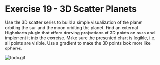 # Exercise 19 - 3D Scatter Planets

Use the 3D scatter series to build a simple visualization of the planet orbiting
the sun and the moon orbiting the planet. Find an external Highcharts plugin
that offers drawing projections of 3D points on axes and implement it into the
exercise. Make sure the presented chart is legible, i.e. all points are visible.
Use a gradient to make the 3D points look more like spheres.

![todo.gif](todo.gif)
